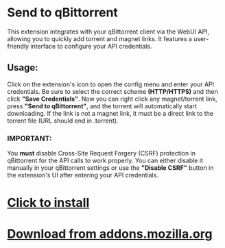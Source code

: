 # Send to qBittorrent

This extension integrates with your qBittorrent client via the WebUI API, allowing you to quickly add torrent and magnet links. It features a user-friendly interface to configure your API credentials.

## Usage:

Click on the extension's icon to open the config menu and enter your API credentials. Be sure to select the correct scheme **(HTTP/HTTPS)** and then click **"Save Credentials"**. Now you can right click any magnet/torrent link, press **"Send to qBittorrent"**, and the torrent will automatically start downloading. If the link is not a magnet link, it must be a direct link to the torrent file (URL should end in .torrent).

### IMPORTANT:
You **must** disable Cross-Site Request Forgery (CSRF) protection in qBittorrent for the API calls to work properly. You can either disable it manually in your qBittorrent settings or use the **"Disable CSRF"** button in the extension's UI after entering your API credentials.

# [Click to install](https://addons.mozilla.org/firefox/downloads/file/4542421/send_to_qbittorrent-1.3.0.xpi)

# [Download from addons.mozilla.org](https://addons.mozilla.org/en-US/firefox/addon/send-to-qbittorrent/)
